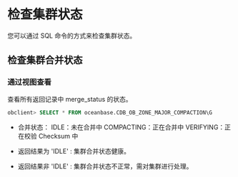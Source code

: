 # 检查集群状态

您可以通过 SQL 命令的方式来检查集群状态。

## 检查集群合并状态

### 通过视图查看

查看所有返回记录中 merge_status 的状态。

```sql
obclient> SELECT * FROM oceanbase.CDB_OB_ZONE_MAJOR_COMPACTION\G
```
* 合并状态：
IDLE：未在合并中
COMPACTING：正在合并中
VERIFYING：正在校验 Checksum 中

* 返回结果为 'IDLE' : 集群合并状态健康。

* 返回结果非 'IDLE' : 集群合并状态不正常，需对集群进行处理。
